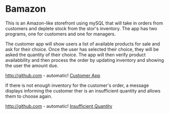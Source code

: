 # Bamazon

This is an Amazon-like storefront using mySQL that will take in orders from customers and deplete stock from the stor's inventory. The app has two programs, one for customers and one for managers.

The customer app will show users a list of available products for sale and ask for their choice. Once the user has selected their choice, they will be asked the quantity of their choice. The app will then verify product availabbility and then process the order by updating inventory and showing the user the amount due. 

http://github.com - automatic!
[Customer App](http://github.com/limorq/bamazon/images/capture1.png)

If there is not enough inventory for the customer's order, a message displays informing the customer ther is an insufficient quantity and allows them to choose again.

http://github.com - automatic!
[Insufficient Quantity](http://github.com/limorq/bamazon/images/capture2.png)